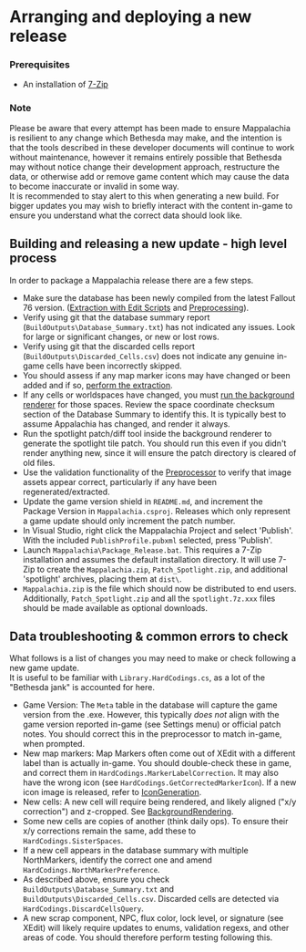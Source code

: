 # Arranging and deploying a new release

### Prerequisites
* An installation of [7-Zip](https://www.7-zip.org/download.html)

### Note
Please be aware that every attempt has been made to ensure Mappalachia is resilient to any change which Bethesda may make, and the intention is that the tools described in these developer documents will continue to work without maintenance, however it remains entirely possible that Bethesda may without notice change their development approach, restructure the data, or otherwise add or remove game content which may cause the data to become inaccurate or invalid in some way.<br/>
It is recommended to stay alert to this when generating a new build. For bigger updates you may wish to briefly interact with the content in-game to ensure you understand what the correct data should look like.

## Building and releasing a new update - high level process
In order to package a Mappalachia release there are a few steps.
* Make sure the database has been newly compiled from the latest Fallout 76 version. ([Extraction with Edit Scripts](EditScripts.md) and [Preprocessing](preprocessor.md)).
* Verify using git that the database summary report (`BuildOutputs\Database_Summary.txt`) has not indicated any issues. Look for large or significant changes, or new or lost rows.
* Verify using git that the discarded cells report (`BuildOutputs\Discarded_Cells.csv`) does not indicate any genuine in-game cells have been incorrectly skipped.
* You should assess if any map marker icons may have changed or been added and if so, [perform the extraction](IconGeneration.md).
* If any cells or worldspaces have changed, you must [run the background renderer](BackgroundRendering.md) for those spaces. Review the space coordinate checksum section of the Database Summary to identify this. It is typically best to assume Appalachia has changed, and render it always.
* Run the spotlight patch/diff tool inside the background renderer to generate the spotlight tile patch. You should run this even if you didn't render anything new, since it will ensure the patch directory is cleared of old files.
* Use the validation functionality of the [Preprocessor](Preprocessor.md) to verify that image assets appear correct, particularly if any have been regenerated/extracted.
* Update the game version shield in `README.md`, and increment the Package Version in `Mappalachia.csproj`. Releases which only represent a game update should only increment the patch number.
* In Visual Studio, right click the Mappalachia Project and select 'Publish'. With the included `PublishProfile.pubxml` selected, press 'Publish'.
* Launch `Mappalachia\Package_Release.bat`. This requires a 7-Zip installation and assumes the default installation directory. It will use 7-Zip to create the `Mappalachia.zip`, `Patch_Spotlight.zip`, and additional 'spotlight' archives, placing them at `dist\`.
* `Mappalachia.zip` is the file which should now be distributed to end users. Additionally, `Patch_Spotlight.zip` and all the `spotlight.7z.xxx` files should be made available as optional downloads.

## Data troubleshooting & common errors to check
What follows is a list of changes you may need to make or check following a new game update.<br/>
It is useful to be familiar with `Library.HardCodings.cs`, as a lot of the "Bethesda jank" is accounted for here.

* Game Version: The `Meta` table in the database will capture the game version from the .exe. However, this typically *does not* align with the game version reported in-game (see Settings menu) or official patch notes. You should correct this in the preprocessor to match in-game, when prompted.
* New map markers: Map Markers often come out of XEdit with a different label than is actually in-game. You should double-check these in game, and correct them in `HardCodings.MarkerLabelCorrection`. It may also have the wrong icon (see `HardCodings.GetCorrectedMarkerIcon`). If a new icon image is released, refer to [IconGeneration](IconGeneration.md).
* New cells: A new cell will require being rendered, and likely aligned ("x/y correction") and z-cropped. See [BackgroundRendering](BackgroundRendering.md).
* Some new cells are copies of another (think daily ops). To ensure their x/y corrections remain the same, add these to `HardCodings.SisterSpaces`.
* If a new cell appears in the database summary with multiple NorthMarkers, identify the correct one and amend `HardCodings.NorthMarkerPreference`.
* As described above, ensure you check `BuildOutputs\Database_Summary.txt` and `BuildOutputs\Discarded_Cells.csv`. Discarded cells are detected via `HardCodings.DiscardCellsQuery`.
* A new scrap component, NPC, flux color, lock level, or signature (see XEdit) will likely require updates to enums, validation regexs, and other areas of code. You should therefore perform testing following this.
